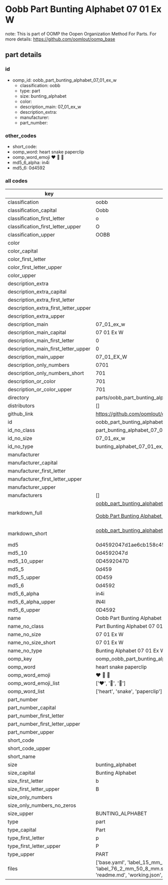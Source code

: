 # Oobb Part Bunting Alphabet 07 01 Ex W  

note: This is part of OOMP the Oopen Organization Method For Parts. For more details: https://github.com/oomlout/oomp_base

##  part details





### id
* oomp_id: oobb_part_bunting_alphabet_07_01_ex_w
  * classification: oobb
  * type: part
  * size: bunting_alphabet
  * color: 
  * description_main: 07_01_ex_w
  * description_extra: 
  * manufacturer: 
  * part_number: 

### other_codes
* short_code: 
* oomp_word: heart snake paperclip
* oomp_word_emoji :heart: :snake: :paperclip:
* md5_6_alpha: in4i
* md5_6: 0d4592

### all codes 
| key | value |  
| --- | --- |  
| classification | oobb |  
| classification_capital | Oobb |  
| classification_first_letter | o |  
| classification_first_letter_upper | O |  
| classification_upper | OOBB |  
| color |  |  
| color_capital |  |  
| color_first_letter |  |  
| color_first_letter_upper |  |  
| color_upper |  |  
| description_extra |  |  
| description_extra_capital |  |  
| description_extra_first_letter |  |  
| description_extra_first_letter_upper |  |  
| description_extra_upper |  |  
| description_main | 07_01_ex_w |  
| description_main_capital | 07 01 Ex W |  
| description_main_first_letter | 0 |  
| description_main_first_letter_upper | 0 |  
| description_main_upper | 07_01_EX_W |  
| description_only_numbers | 0701 |  
| description_only_numbers_short | 701 |  
| description_or_color | 701 |  
| description_or_color_upper | 701 |  
| directory | parts/oobb_part_bunting_alphabet_07_01_ex_w |  
| distributors | [] |  
| github_link | https://github.com/oomlout/oomlout_oomp_part_src/tree/main/parts/oobb_part_bunting_alphabet_07_01_ex_w/working |  
| id | oobb_part_bunting_alphabet_07_01_ex_w |  
| id_no_class | part_bunting_alphabet_07_01_ex_w |  
| id_no_size | 07_01_ex_w |  
| id_no_type | bunting_alphabet_07_01_ex_w |  
| manufacturer |  |  
| manufacturer_capital |  |  
| manufacturer_first_letter |  |  
| manufacturer_first_letter_upper |  |  
| manufacturer_upper |  |  
| manufacturers | [] |  
| markdown_full | [oobb_part_bunting_alphabet_07_01_ex_w](https://github.com/oomlout/oomlout_oomp_part_src/tree/main/parts/oobb_part_bunting_alphabet_07_01_ex_w/working)<br>[](https://github.com/oomlout/oomlout_oomp_part_src/tree/main/parts/oobb_part_bunting_alphabet_07_01_ex_w/working)<br>[Oobb Part Bunting Alphabet 07 01 Ex W](https://github.com/oomlout/oomlout_oomp_part_src/tree/main/parts/oobb_part_bunting_alphabet_07_01_ex_w/working)<br><br> |  
| markdown_short | [oobb_part_bunting_alphabet_07_01_ex_w](https://github.com/oomlout/oomlout_oomp_part_src/tree/main/parts/oobb_part_bunting_alphabet_07_01_ex_w/working)<br><br> |  
| md5 | 0d4592047d1ae6cb158c451912afd532 |  
| md5_10 | 0d4592047d |  
| md5_10_upper | 0D4592047D |  
| md5_5 | 0d459 |  
| md5_5_upper | 0D459 |  
| md5_6 | 0d4592 |  
| md5_6_alpha | in4i |  
| md5_6_alpha_upper | IN4I |  
| md5_6_upper | 0D4592 |  
| name | Oobb Part Bunting Alphabet 07 01 Ex W |  
| name_no_class | Part Bunting Alphabet 07 01 Ex W |  
| name_no_size | 07 01 Ex W |  
| name_no_size_short | 07 01 Ex W |  
| name_no_type | Bunting Alphabet 07 01 Ex W |  
| oomp_key | oomp_oobb_part_bunting_alphabet_07_01_ex_w |  
| oomp_word | heart snake paperclip |  
| oomp_word_emoji | :heart: :snake: :paperclip: |  
| oomp_word_emoji_list | [':heart:', ':snake:', ':paperclip:'] |  
| oomp_word_list | ['heart', 'snake', 'paperclip'] |  
| part_number |  |  
| part_number_capital |  |  
| part_number_first_letter |  |  
| part_number_first_letter_upper |  |  
| part_number_upper |  |  
| short_code |  |  
| short_code_upper |  |  
| short_name |  |  
| size | bunting_alphabet |  
| size_capital | Bunting Alphabet |  
| size_first_letter | b |  
| size_first_letter_upper | B |  
| size_only_numbers |  |  
| size_only_numbers_no_zeros |  |  
| size_upper | BUNTING_ALPHABET |  
| type | part |  
| type_capital | Part |  
| type_first_letter | p |  
| type_first_letter_upper | P |  
| type_upper | PART |  
| files | ['base.yaml', 'label_15_mm_30_mm.pdf', 'label_15_mm_30_mm.svg', 'label_76_2_mm_50_8_mm.pdf', 'label_76_2_mm_50_8_mm.svg', 'label_oomlout_76_2_mm_50_8_mm.pdf', 'label_oomlout_76_2_mm_50_8_mm.svg', 'readme.md', 'working.json', 'working.yaml'] |  
